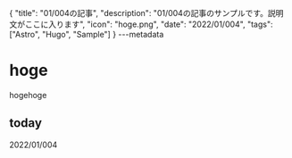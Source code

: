 {
  "title": "01/004の記事",
  "description": "01/004の記事のサンプルです。説明文がここに入ります",
  "icon": "hoge.png",
  "date": "2022/01/004",
  "tags": ["Astro", "Hugo", "Sample"]
}
---metadata

# hoge
hogehoge

## today
2022/01/004